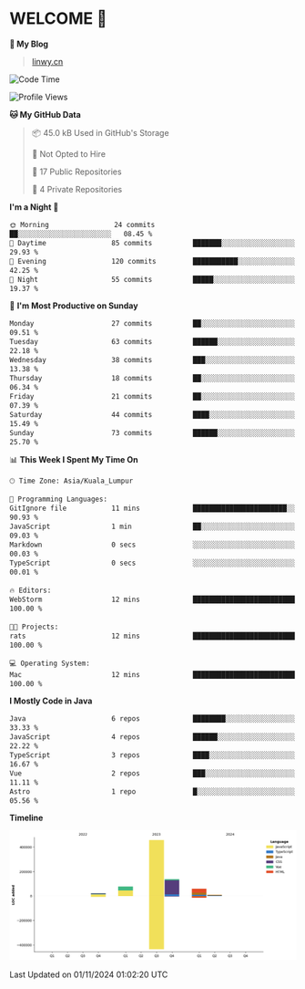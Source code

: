 # WELCOME 👋

**🐶 My Blog**
> [linwy.cn](linwy.cn)

<!--START_SECTION:waka-->
![Code Time](http://img.shields.io/badge/Code%20Time-1%2C037%20hrs%2041%20mins-blue)

![Profile Views](http://img.shields.io/badge/Profile%20Views-0-blue)

**🐱 My GitHub Data** 

> 📦 45.0 kB Used in GitHub's Storage 
 > 
> 🚫 Not Opted to Hire
 > 
> 📜 17 Public Repositories 
 > 
> 🔑 4 Private Repositories 
 > 
**I'm a Night 🦉** 

```text
🌞 Morning                24 commits          ██░░░░░░░░░░░░░░░░░░░░░░░   08.45 % 
🌆 Daytime                85 commits          ███████░░░░░░░░░░░░░░░░░░   29.93 % 
🌃 Evening                120 commits         ███████████░░░░░░░░░░░░░░   42.25 % 
🌙 Night                  55 commits          █████░░░░░░░░░░░░░░░░░░░░   19.37 % 
```
📅 **I'm Most Productive on Sunday** 

```text
Monday                   27 commits          ██░░░░░░░░░░░░░░░░░░░░░░░   09.51 % 
Tuesday                  63 commits          ██████░░░░░░░░░░░░░░░░░░░   22.18 % 
Wednesday                38 commits          ███░░░░░░░░░░░░░░░░░░░░░░   13.38 % 
Thursday                 18 commits          ██░░░░░░░░░░░░░░░░░░░░░░░   06.34 % 
Friday                   21 commits          ██░░░░░░░░░░░░░░░░░░░░░░░   07.39 % 
Saturday                 44 commits          ████░░░░░░░░░░░░░░░░░░░░░   15.49 % 
Sunday                   73 commits          ██████░░░░░░░░░░░░░░░░░░░   25.70 % 
```


📊 **This Week I Spent My Time On** 

```text
🕑︎ Time Zone: Asia/Kuala_Lumpur

💬 Programming Languages: 
GitIgnore file           11 mins             ███████████████████████░░   90.93 % 
JavaScript               1 min               ██░░░░░░░░░░░░░░░░░░░░░░░   09.03 % 
Markdown                 0 secs              ░░░░░░░░░░░░░░░░░░░░░░░░░   00.03 % 
TypeScript               0 secs              ░░░░░░░░░░░░░░░░░░░░░░░░░   00.01 % 

🔥 Editors: 
WebStorm                 12 mins             █████████████████████████   100.00 % 

🐱‍💻 Projects: 
rats                     12 mins             █████████████████████████   100.00 % 

💻 Operating System: 
Mac                      12 mins             █████████████████████████   100.00 % 
```

**I Mostly Code in Java** 

```text
Java                     6 repos             ████████░░░░░░░░░░░░░░░░░   33.33 % 
JavaScript               4 repos             ██████░░░░░░░░░░░░░░░░░░░   22.22 % 
TypeScript               3 repos             ████░░░░░░░░░░░░░░░░░░░░░   16.67 % 
Vue                      2 repos             ███░░░░░░░░░░░░░░░░░░░░░░   11.11 % 
Astro                    1 repo              █░░░░░░░░░░░░░░░░░░░░░░░░   05.56 % 
```



**Timeline**

![Lines of Code chart](https://raw.githubusercontent.com/rieraa/rieraa/main/assets/bar_graph.png)


 Last Updated on 01/11/2024 01:02:20 UTC
<!--END_SECTION:waka-->
